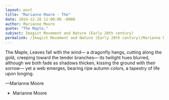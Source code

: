```yaml
---
layout: post
title: "Marianne Moore - The"
date: 2024-12-28 12:00:00 -0000
author: Marianne Moore
quote: "The Maple,"
subject: Imagist Movement and Nature (Early 20th century)
permalink: /Imagist Movement and Nature (Early 20th century)/Marianne Moore/Marianne Moore - The
---
```


The Maple,
Leaves fall with the wind—
a dragonfly hangs,
cutting along the gold,
creeping toward the tender branches—
its twilight hues blurred,
although we both fade
as shadows thicken,
kissing the ground
with their sorrow—
yet a web emerges,
bearing ripe autumn colors,
a tapestry of life upon longing.

—Marianne Moore





- Marianne Moore
